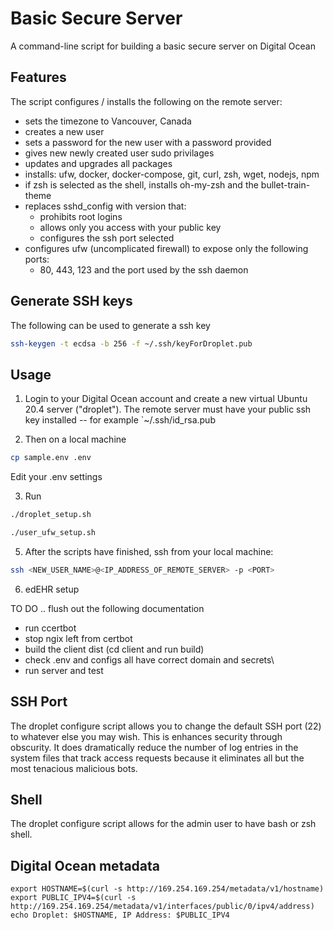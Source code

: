 # Basic Secure Server

A command-line script for building a basic secure server on Digital Ocean

## Features

The script configures / installs the following on the remote server:

  * sets the timezone to Vancouver, Canada
  * creates a new user
  * sets a password for the new user with a password provided
  * gives new newly created user sudo privilages
  * updates and upgrades all packages
  * installs: ufw, docker, docker-compose, git, curl, zsh, wget, nodejs, npm
  * if zsh is selected as the shell, installs oh-my-zsh and the bullet-train-theme
  * replaces sshd_config with version that:
    * prohibits root logins
    * allows only you access with your public key
    * configures the ssh port selected
  * configures ufw (uncomplicated firewall) to expose only the following ports:
    * 80, 443, 123 and the port used by the ssh daemon

## Generate SSH keys

The following can be used to generate a ssh key
```bash
ssh-keygen -t ecdsa -b 256 -f ~/.ssh/keyForDroplet.pub
```

## Usage

1) Login to your Digital Ocean account and create a new virtual Ubuntu 20.4 server ("droplet").  The remote server must have your public ssh key installed -- for example `~/.ssh/id_rsa.pub

2) Then on a local machine

```bash
cp sample.env .env
```
Edit your .env settings

3) Run

```bash
./droplet_setup.sh
```

```bash
./user_ufw_setup.sh
```

5) After the scripts have finished, ssh from your local machine:
```bash
ssh <NEW_USER_NAME>@<IP_ADDRESS_OF_REMOTE_SERVER> -p <PORT>
```


6) edEHR setup

TO DO .. flush out the following documentation

- run ccertbot
- stop ngix left from certbot
- build the client dist (cd client and run build)
- check .env and configs all have correct domain and secrets\
- run server and test

## SSH Port
The droplet configure script allows you to change the default SSH port (22) to whatever else you may wish.
This is enhances security through obscurity. It does dramatically reduce the number of log entries in the system
files that track access requests because it eliminates all but the most tenacious malicious bots.
 

## Shell
The droplet configure script allows for the admin user to have bash or zsh shell.

## Digital Ocean metadata

```
export HOSTNAME=$(curl -s http://169.254.169.254/metadata/v1/hostname)
export PUBLIC_IPV4=$(curl -s http://169.254.169.254/metadata/v1/interfaces/public/0/ipv4/address)
echo Droplet: $HOSTNAME, IP Address: $PUBLIC_IPV4
```
